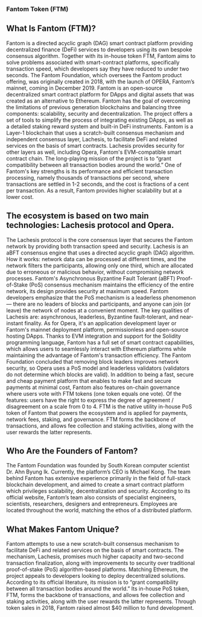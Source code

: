 ﻿
















### Fantom Token (FTM)
## What Is Fantom (FTM)?
Fantom is a directed acyclic graph (DAG) smart contract platform providing decentralized finance (DeFi) services to developers using its own bespoke consensus algorithm.
Together with its in-house token FTM, Fantom aims to solve problems associated with smart-contract platforms, specifically transaction speed, which developers say they have reduced to under two seconds.
The Fantom Foundation, which oversees the Fantom product offering, was originally created in 2018, with the launch of OPERA, Fantom’s mainnet, coming in December 2019.
Fantom is an open-source decentralized smart contract platform for DApps and digital assets that was created as an alternative to Ethereum. Fantom has the goal of overcoming the limitations of previous generation blockchains and balancing three components: scalability, security and decentralization. The project offers a set of tools to simplify the process of integrating existing DApps, as well as a detailed staking reward system and built-in DeFi instruments.
Fantom is a Layer-1 blockchain that uses a scratch-built consensus mechanism and independent consensus layer, Lachesis, to facilitate DeFi and related services on the basis of smart contracts. Lachesis provides security for other layers as well, including Opera, Fantom's EVM-compatible smart contract chain. The long-playing mission of the project is to “grant compatibility between all transaction bodies around the world.”
One of Fantom's key strengths is its performance and efficient transaction processing, namely thousands of transactions per second, where transactions are settled in 1-2 seconds, and the cost is fractions of a cent per transaction. As a result, Fantom provides higher scalability but at a lower cost.

## The ecosystem is based on two main technologies: Lachesis protocol and Opera.
The Lachesis protocol is the core consensus layer that secures the Fantom network by providing both transaction speed and security.
Lachesis is an aBFT consensus engine that uses a directed acyclic graph (DAG) algorithm. How it works: network data can be processed at different times, and the network filters the participants, allowing only one third, which are allocated due to erroneous or malicious behavior, without compromising network processes.
Fantom's Asynchronous Byzantine Fault Tolerant (aBFT) Proof-of-Stake (PoS) consensus mechanism maintains the efficiency of the entire network, its design provides security at maximum speed. Fantom developers emphasize that the PoS mechanism is a leaderless phenomenon — there are no leaders of blocks and participants, and anyone can join (or leave) the network of nodes at a convenient moment.
The key qualities of Lachesis are: asynchronous, leaderless, Byzantine fault-tolerant, and near-instant finality.
As for Opera, it's an application development layer or Fantom's mainnet deployment platform, permissionless and open-source hosting DApps. Thanks to EVM integration and support for the Solidity programming language, Fantom has a full set of smart contract capabilities, which allows users to seamlessly interact with Ethereum platforms while maintaining the advantage of Fantom's transaction efficiency.
The Fantom Foundation concluded that removing block leaders improves network security, so Opera uses a PoS model and leaderless validators (validators do not determine which blocks are valid).
In addition to being a fast, secure and cheap payment platform that enables to make fast and secure payments at minimal cost, Fantom also features on-chain governance where users vote with FTM tokens (one token equals one vote). Of the features: users have the right to express the degree of agreement / disagreement on a scale from 0 to 4.
FTM is the native utility in-house PoS token of Fantom that powers the ecosystem and is applied for payments, network fees, staking, and governance. FTM forms the backbone of transactions, and allows fee collection and staking activities, along with the user rewards the latter represents.

## Who Are the Founders of Fantom?
The Fantom Foundation was founded by South Korean computer scientist Dr. Ahn Byung Ik. Currently, the platform’s CEO is Michael Kong.
The team behind Fantom has extensive experience primarily in the field of full-stack blockchain development, and aimed to create a smart contract platform which privileges scalability, decentralization and security.
According to its official website, Fantom’s team also consists of specialist engineers, scientists, researchers, designers and entrepreneurs. Employees are located throughout the world, matching the ethos of a distributed platform.

## What Makes Fantom Unique?
Fantom attempts to use a new scratch-built consensus mechanism to facilitate DeFi and related services on the basis of smart contracts.
The mechanism, Lachesis, promises much higher capacity and two-second transaction finalization, along with improvements to security over traditional proof-of-stake (PoS) algorithm-based platforms.
Matching Ethereum, the project appeals to developers looking to deploy decentralized solutions. According to its official literature, its mission is to “grant compatibility between all transaction bodies around the world.”
Its in-house PoS token, FTM, forms the backbone of transactions, and allows fee collection and staking activities, along with the user rewards the latter represents.
Through token sales in 2018, Fantom raised almost $40 million to fund development.



